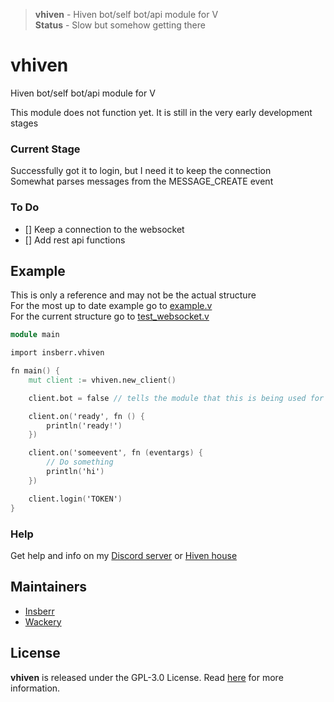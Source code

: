 > **vhiven** - Hiven bot/self bot/api module for V  
> **Status** - Slow but somehow getting there  

# vhiven
Hiven bot/self bot/api module for V

This module does not function yet. It is still in the very early development stages  

### Current Stage
Successfully got it to login, but I need it to keep the connection  
Somewhat parses messages from the MESSAGE_CREATE event  


### To Do
- [] Keep a connection to the websocket
- [] Add rest api functions


## Example
This is only a reference and may not be the actual structure  
For the most up to date example go to [example.v](/example.v)  
For the current structure go to [test_websocket.v](/test_websocket.v)

```v
module main

import insberr.vhiven

fn main() {
	mut client := vhiven.new_client()

	client.bot = false // tells the module that this is being used for a self bot

	client.on('ready', fn () {
		println('ready!')
	})

	client.on('someevent', fn (eventargs) {
		// Do something
		println('hi')
	}) 

	client.login('TOKEN')
}
```

### Help
Get help and info on my [Discord server](https://discord.gg/PSNKV6EB9A) or [Hiven house](https://hiven.house/4kjf9j)


## Maintainers
- [Insberr](https://github.com/insberr/)
- [Wackery](https://github.com/webmsgr/)


## License
**vhiven** is released under the GPL-3.0 License. Read [here](/LICENSE) for more information.
